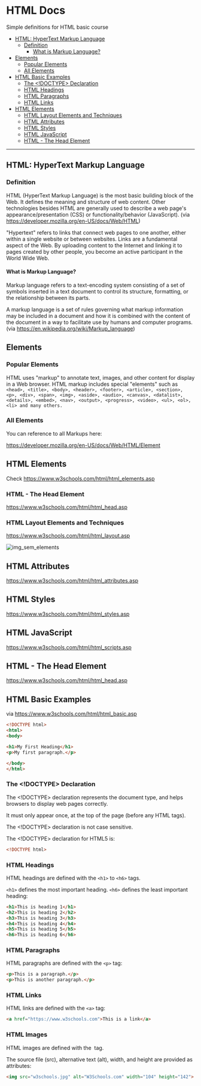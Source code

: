 # HTML Docs
Simple definitions for HTML basic course

- [HTML: HyperText Markup Language](#html-hypertext-markup-language)
    * [Definition](#definition)
        + [What is Markup Language?](#what-is-markup-language)
- [Elements](#elements)
    * [Popular Elements](#popular-elements)
    * [All Elements](#all-elements)
- [HTML Basic Examples](#html-basic-examples)
    * [The <!DOCTYPE> Declaration](#the-doctype-declaration)
    * [HTML Headings](#html-headings)
    * [HTML Paragraphs](#html-paragraphs)
    * [HTML Links](#html-links)
- [HTML Elements](#html-elements)
    * [HTML Layout Elements and Techniques](#html-layout-elements-and-techniques)
    * [HTML Attributes](#html-attributes)
    * [HTML Styles](#html-styles)
    * [HTML JavaScript](#html-javascript)
    * [HTML - The Head Element](#html---the-head-element)


------------

## HTML: HyperText Markup Language

### Definition
HTML (HyperText Markup Language) is the most basic building block of the Web. It defines the meaning and structure of web content. Other technologies besides HTML are generally used to describe a web page's appearance/presentation (CSS) or functionality/behavior (JavaScript).
(via https://developer.mozilla.org/en-US/docs/Web/HTML)

"Hypertext" refers to links that connect web pages to one another, either within a single website or between websites. Links are a fundamental aspect of the Web. By uploading content to the Internet and linking it to pages created by other people, you become an active participant in the World Wide Web.


#### What is Markup Language?

Markup language refers to a text-encoding system consisting of a set of symbols inserted in a text document to control its structure, formatting, or the relationship between its parts.

A markup language is a set of rules governing what markup information may be included in a document and how it is combined with the content of the document in a way to facilitate use by humans and computer programs.
(via https://en.wikipedia.org/wiki/Markup_language)

## Elements

### Popular Elements

HTML uses "markup" to annotate text, images, and other content for display in a Web browser. HTML markup includes special "elements" such as 
`<head>, <title>, <body>, <header>, <footer>, <article>, <section>, <p>, <div>, <span>, <img>, <aside>, <audio>, <canvas>, <datalist>, <details>, <embed>, <nav>, <output>, <progress>, <video>, <ul>, <ol>, <li> and many others.`

### All Elements

You can reference to all Markups here:

https://developer.mozilla.org/en-US/docs/Web/HTML/Element

## HTML Elements

Check https://www.w3schools.com/html/html_elements.asp


### HTML - The Head Element

https://www.w3schools.com/html/html_head.asp

### HTML Layout Elements and Techniques

https://www.w3schools.com/html/html_layout.asp

![img_sem_elements](https://user-images.githubusercontent.com/56475977/203615611-811951f6-a534-46f7-834e-c7eeb80b21ce.gif)

## HTML Attributes

https://www.w3schools.com/html/html_attributes.asp

## HTML Styles

https://www.w3schools.com/html/html_styles.asp

## HTML JavaScript

https://www.w3schools.com/html/html_scripts.asp

## HTML - The Head Element

https://www.w3schools.com/html/html_head.asp

## HTML Basic Examples

via https://www.w3schools.com/html/html_basic.asp

```html
<!DOCTYPE html>
<html>
<body>

<h1>My First Heading</h1>
<p>My first paragraph.</p>

</body>
</html>
```

### The <!DOCTYPE> Declaration

The <!DOCTYPE> declaration represents the document type, and helps browsers to display web pages correctly.

It must only appear once, at the top of the page (before any HTML tags).

The <!DOCTYPE> declaration is not case sensitive.

The <!DOCTYPE> declaration for HTML5 is:

```html
<!DOCTYPE html>
```

### HTML Headings

HTML headings are defined with the `<h1>` to `<h6>` tags.

`<h1>` defines the most important heading. `<h6>` defines the least important heading: 
```html
<h1>This is heading 1</h1>
<h2>This is heading 2</h2>
<h3>This is heading 3</h3>
<h4>This is heading 4</h4>
<h5>This is heading 5</h5>
<h6>This is heading 6</h6>
```

### HTML Paragraphs

HTML paragraphs are defined with the `<p>` tag:

```html
<p>This is a paragraph.</p>
<p>This is another paragraph.</p>
```

### HTML Links
HTML links are defined with the `<a>` tag:
```html
<a href="https://www.w3schools.com">This is a link</a>
```

### HTML Images

HTML images are defined with the <img> tag.

The source file (src), alternative text (alt), width, and height are provided as attributes:
```html
<img src="w3schools.jpg" alt="W3Schools.com" width="104" height="142">
```

